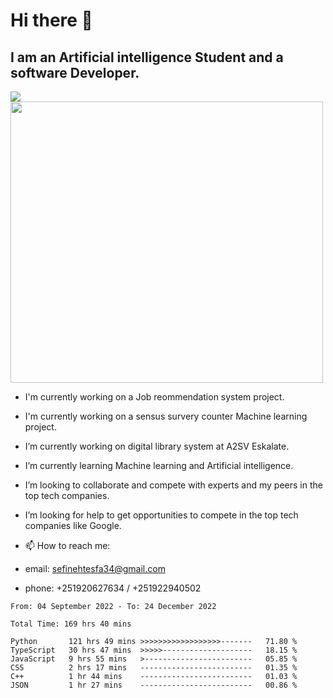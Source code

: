 # Hi there 👋
## I am an Artificial intelligence Student and a software Developer.
<img src = "https://github-readme-stats.vercel.app/api?username=sefinehtesfa34&&show_icons=true&title_color=ffffff&icon_color=bb2acf&text_color=daf7dc&bg_color=151515"/>
<img src="https://wakatime.com/share/@sefinehtesfa34/ae9674e3-b462-4438-9120-52fc3d0ffbbb.png" width ="500" height = "450"/>

- I'm currently working on a Job reommendation system project.
- I'm currently working on a sensus survery counter Machine learning project.
-  I’m currently working on digital library system at A2SV Eskalate.
-  I’m currently learning Machine learning and Artificial intelligence.
-  I’m looking to collaborate and compete with experts and my peers in the top tech companies.
-  I’m looking for help to get opportunities to compete in the top tech companies like Google.

- 📫 How to reach me: 
- email: sefinehtesfa34@gmail.com
- phone: +251920627634 / +251922940502
<!--START_SECTION:waka-->

```text
From: 04 September 2022 - To: 24 December 2022

Total Time: 169 hrs 40 mins

Python       121 hrs 49 mins >>>>>>>>>>>>>>>>>>-------   71.80 %
TypeScript   30 hrs 47 mins  >>>>>--------------------   18.15 %
JavaScript   9 hrs 55 mins   >------------------------   05.85 %
CSS          2 hrs 17 mins   -------------------------   01.35 %
C++          1 hr 44 mins    -------------------------   01.03 %
JSON         1 hr 27 mins    -------------------------   00.86 %
```

<!--END_SECTION:waka-->
